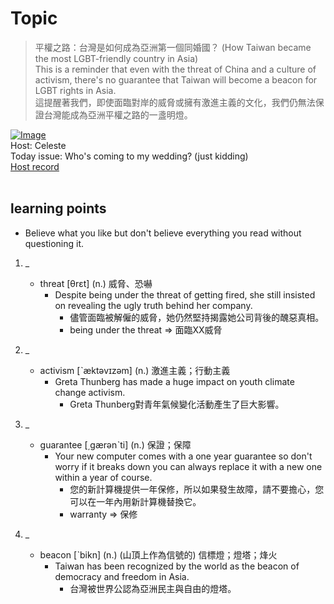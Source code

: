 # Topic

> 平權之路：台灣是如何成為亞洲第一個同婚國？ (How Taiwan became the most LGBT-friendly country in Asia) <br>
> This is a reminder that even with the threat of China and a culture of activism, there's no guarantee that Taiwan will become a beacon for LGBT rights in Asia. <br>
> 這提醒著我們，即使面臨對岸的威脅或擁有激進主義的文化，我們仍無法保證台灣能成為亞洲平權之路的一盞明燈。 <br>

[![Image](https://cdn.voicetube.com/assets/thumbnails/KdvxaRqr_CQ.jpg)](https://www.youtube.com/embed/KdvxaRqr_CQ?rel=0&showinfo=0&cc_load_policy=0&controls=1&autoplay=1&iv_load_policy=3&playsinline=1&wmode=transparent&start=374&end=385&enablejsapi=1&origin=https://tw.voicetube.com&widgetid=1)<br>
Host: Celeste
<br>Today issue: Who's coming to my wedding? (just kidding)
<br>
[Host record](https://cdn.voicetube.com/tmp/everyday_records/celeste.chen/3086.mp3)
<br><br>
## learning points
* Believe what you like but don't believe everything you read without questioning it.
1. _
	* threat [θrɛt] (n.) 威脅、恐嚇
		- Despite being under the threat of getting fired, she still insisted on revealing the ugly truth behind her company.
			+ 儘管面臨被解僱的威脅，她仍然堅持揭露她公司背後的醜惡真相。
			+ being under the threat => 面臨XX威脅

2. _
	* activism [ˋæktəvɪzəm] (n.) 激進主義；行動主義
		- Greta Thunberg has made a huge impact on youth climate change activism.
			+ Greta Thunberg對青年氣候變化活動產生了巨大影響。

3. _
	* guarantee [͵gærənˋti] (n.) 保證；保障
		- Your new computer comes with a one year guarantee so don't worry if it breaks down you can always replace it with a new one within a year of course.
			+ 您的新計算機提供一年保修，所以如果發生故障，請不要擔心，您可以在一年內用新計算機替換它。
			+ warranty => 保修

4. _
	* beacon [ˋbikn] (n.) (山頂上作為信號的) 信標燈；燈塔；烽火
		- Taiwan has been recognized by the world as the beacon of democracy and freedom in Asia.
			+ 台灣被世界公認為亞洲民主與自由的燈塔。

